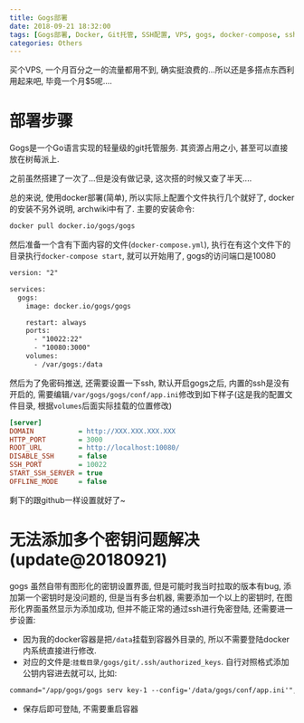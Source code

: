```yaml
---
title: Gogs部署
date: 2018-09-21 18:32:00
tags: [Gogs部署, Docker, Git托管, SSH配置, VPS, gogs, docker-compose, ssh]
categories: Others
---
```


买个VPS, 一个月百分之一的流量都用不到, 确实挺浪费的...所以还是多搭点东西利用起来吧, 毕竟一个月$5呢....

<!-- more -->

# 部署步骤
Gogs是一个Go语言实现的轻量级的git托管服务. 其资源占用之小, 甚至可以直接放在树莓派上.

之前虽然搭建了一次了...但是没有做记录, 这次搭的时候又查了半天....

总的来说, 使用docker部署(简单), 所以实际上配置个文件执行几个就好了, docker的安装不另外说明, archwiki中有了. 主要的安装命令:

```bash
docker pull docker.io/gogs/gogs
```

然后准备一个含有下面内容的文件(`docker-compose.yml`), 执行在有这个文件下的目录执行`docker-compose start`, 就可以开始用了, gogs的访问端口是10080

```txt
version: "2"

services:
  gogs:
    image: docker.io/gogs/gogs

    restart: always
    ports:
      - "10022:22"
      - "10080:3000"
    volumes:
      - /var/gogs:/data

```

然后为了免密码推送, 还需要设置一下ssh, 默认开启gogs之后, 内置的ssh是没有开启的, 需要编辑`/var/gogs/gogs/conf/app.ini`修改到如下样子(这是我的配置文件目录, 根据`volumes`后面实际挂载的位置修改)

```ini
[server]
DOMAIN           = http://XXX.XXX.XXX.XXX
HTTP_PORT        = 3000
ROOT_URL         = http://localhost:10080/
DISABLE_SSH      = false
SSH_PORT         = 10022
START_SSH_SERVER = true
OFFLINE_MODE     = false
```

剩下的跟github一样设置就好了~

# 无法添加多个密钥问题解决(update@20180921)

gogs 虽然自带有图形化的密钥设置界面, 但是可能时我当时拉取的版本有bug, 添加第一个密钥时是没问题的, 但是当有多台机器, 需要添加一个以上的密钥时, 在图形化界面虽然显示为添加成功, 但并不能正常的通过ssh进行免密登陆, 还需要进一步设置:

- 因为我的docker容器是把`/data`挂载到容器外目录的, 所以不需要登陆docker内系统直接进行修改.
- 对应的文件是:`挂载目录/gogs/git/.ssh/authorized_keys`. 自行对照格式添加公钥内容进去就可以, 比如:
```txt
command="/app/gogs/gogs serv key-1 --config='/data/gogs/conf/app.ini'",no-port-forwarding,no-X11-forwarding,no-agent-forwarding,no-pty ssh-rsa AAAAAAAAAAAAAAAAAAAAAAAAAAAAAAAAAAAAAAAAAAAAAAAAAAAAAAAAAAAAAAAAAAAAAAAAAAAAAAAAAAAAAAAAAAAAAAAAAAAAAAAAAAAAAAAAAAAAAAAAAAAAAAAAAAAAAAAAAAAAAAAAAAAAAAAAAAAAAAAAAAAA test
```

- 保存后即可登陆, 不需要重启容器
